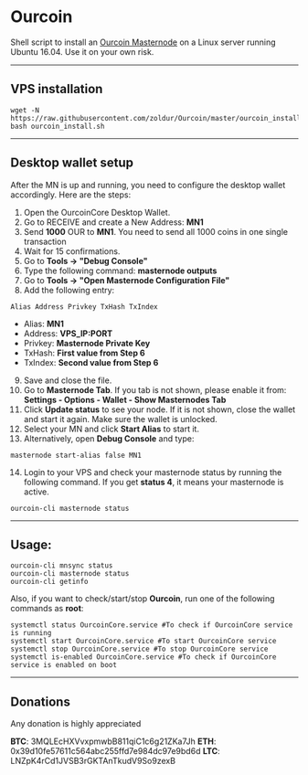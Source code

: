 # Ourcoin
Shell script to install an [Ourcoin Masternode](https://ourplatform.io/) on a Linux server running Ubuntu 16.04. Use it on your own risk.
***


## VPS installation
```
wget -N https://raw.githubusercontent.com/zoldur/Ourcoin/master/ourcoin_install.sh
bash ourcoin_install.sh
```
***

## Desktop wallet setup

After the MN is up and running, you need to configure the desktop wallet accordingly. Here are the steps:
1. Open the OurcoinCore Desktop Wallet.
2. Go to RECEIVE and create a New Address: **MN1**
3. Send **1000** OUR to **MN1**. You need to send all 1000 coins in one single transaction
4. Wait for 15 confirmations.
5. Go to **Tools -> "Debug Console"**
6. Type the following command: **masternode outputs**
7. Go to  **Tools -> "Open Masternode Configuration File"**
8. Add the following entry:
```
Alias Address Privkey TxHash TxIndex
```
* Alias: **MN1**
* Address: **VPS_IP:PORT**
* Privkey: **Masternode Private Key**
* TxHash: **First value from Step 6**
* TxIndex:  **Second value from Step 6**
9. Save and close the file.
10. Go to **Masternode Tab**. If you tab is not shown, please enable it from: **Settings - Options - Wallet - Show Masternodes Tab**
11. Click **Update status** to see your node. If it is not shown, close the wallet and start it again. Make sure the wallet is unlocked.
12. Select your MN and click **Start Alias** to start it.
13. Alternatively, open **Debug Console** and type:
```
masternode start-alias false MN1
```
14. Login to your VPS and check your masternode status by running the following command. If you get **status 4**, it means your masternode is active.
```
ourcoin-cli masternode status
```
***

## Usage:
```
ourcoin-cli mnsync status
ourcoin-cli masternode status
ourcoin-cli getinfo
```
Also, if you want to check/start/stop **Ourcoin**, run one of the following commands as **root**:
```
systemctl status OurcoinCore.service #To check if OurcoinCore service is running
systemctl start OurcoinCore.service #To start OurcoinCore service
systemctl stop OurcoinCore.service #To stop OurcoinCore service
systemctl is-enabled OurcoinCore.service #To check if OurcoinCore service is enabled on boot
```
***

## Donations

Any donation is highly appreciated

**BTC**: 3MQLEcHXVvxpmwbB811qiC1c6g21ZKa7Jh
**ETH**: 0x39d10fe57611c564abc255ffd7e984dc97e9bd6d
**LTC**: LNZpK4rCd1JVSB3rGKTAnTkudV9So9zexB
